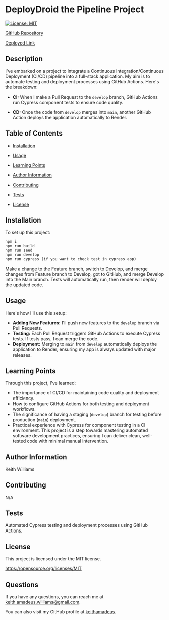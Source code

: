 # DeployDroid the Pipeline Project

[![License: MIT](https://img.shields.io/badge/License-MIT-yellow.svg)](https://opensource.org/licenses/MIT)

[GitHub Repository](https://github.com/keithamadeus/DeployDroid/tree/main)

[Deployed Link](https://deploydroid.onrender.com/)

## Description

I've embarked on a project to integrate a Continuous Integration/Continuous Deployment (CI/CD) pipeline into a full-stack application. My aim is to automate testing and deployment processes using GitHub Actions. Here's the breakdown:

- **CI:** When I make a Pull Request to the `develop` branch, GitHub Actions run Cypress component tests to ensure code quality.

- **CD:** Once the code from `develop` merges into `main`, another GitHub Action deploys the application automatically to Render.

## Table of Contents

- [Installation](#installation)

- [Usage](#usage)

- [Learning Points](#learning-points)

- [Author Information](#author-information)

- [Contributing](#contributing)

- [Tests](#tests)

- [License](#license)

## Installation

To set up this project: 
```
npm i
npm run build 
npm run seed 
npm run develop 
npm run cypress (if you want to check test in cypress app)
```
Make a change to the Feature branch, switch to Develop, and merge changes from Feature branch to Develop, got to GitHub, and merge Develop into the Main branch. Tests will automatically run, then render will deploy the updated code. 

## Usage

Here's how I'll use this setup:
- **Adding New Features:** I'll push new features to the `develop` branch via Pull Requests.
- **Testing:** Each Pull Request triggers GitHub Actions to execute Cypress tests. If tests pass, I can merge the code.
- **Deployment:** Merging to `main` from `develop` automatically deploys the application to Render, ensuring my app is always updated with major releases.

## Learning Points

Through this project, I've learned:
- The importance of CI/CD for maintaining code quality and deployment efficiency.
- How to configure GitHub Actions for both testing and deployment workflows.
- The significance of having a staging (`develop`) branch for testing before production (`main`) deployment.
- Practical experience with Cypress for component testing in a CI environment. This project is a step towards mastering automated software development practices, ensuring I can deliver clean, well-tested code with minimal manual intervention.

## Author Information

Keith Williams

## Contributing

N/A

## Tests

Automated Cypress testing and deployment processes using GitHub Actions.

## License

This project is licensed under the MIT license.

https://opensource.org/licenses/MIT

## Questions

If you have any questions, you can reach me at keith.amadeus.williams@gmail.com.

You can also visit my GitHub profile at [keithamadeus](https://github.com/keithamadeus).